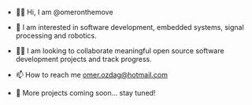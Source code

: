 - 👋🏻 Hi, I am @omeronthemove
- 👀 I am interested in software development, embedded systems, signal processing and robotics.
- 🤝🏻 I am looking to collaborate meaningful open source software development projects and track progress.
- 📫 How to reach me 
     omer.ozdag@hotmail.com

- 🚧 More projects coming soon… stay tuned!

<!---
omer-ozdag/omer-ozdag is a ✨ special ✨ repository because its `README.md` (this file) appears on your GitHub profile.
You can click the Preview link to take a look at your changes.
--->
